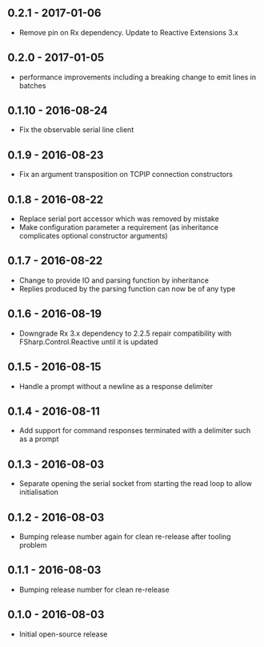 ## 0.2.1 - 2017-01-06
- Remove pin on Rx dependency. Update to Reactive Extensions 3.x

## 0.2.0 - 2017-01-05
- performance improvements including a breaking change to emit lines in batches

## 0.1.10 - 2016-08-24
- Fix the observable serial line client

## 0.1.9 - 2016-08-23
- Fix an argument transposition on TCPIP connection constructors

## 0.1.8 - 2016-08-22
- Replace serial port accessor which was removed by mistake
- Make configuration parameter a requirement (as inheritance complicates optional constructor arguments)

## 0.1.7 - 2016-08-22
- Change to provide IO and parsing function by inheritance
- Replies produced by the parsing function can now be of any type

## 0.1.6 - 2016-08-19
- Downgrade Rx 3.x dependency to 2.2.5 repair compatibility with FSharp.Control.Reactive until it is updated

## 0.1.5 - 2016-08-15
- Handle a prompt without a newline as a response delimiter

## 0.1.4 - 2016-08-11
- Add support for command responses terminated with a delimiter such as a prompt

## 0.1.3 - 2016-08-03
- Separate opening the serial socket from starting the read loop to allow initialisation

## 0.1.2 - 2016-08-03
- Bumping release number again for clean re-release after tooling problem

## 0.1.1 - 2016-08-03
- Bumping release number for clean re-release

## 0.1.0 - 2016-08-03
- Initial open-source release
